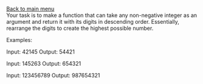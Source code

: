 [Back to main menu](https://github.com/nacenik/codewars/blob/main/README.md)<br>
Your task is to make a function that can take any non-negative integer as an argument and return it with its digits in descending order. Essentially, rearrange the digits to create the highest possible number.

Examples:

Input: 42145 Output: 54421

Input: 145263 Output: 654321

Input: 123456789 Output: 987654321